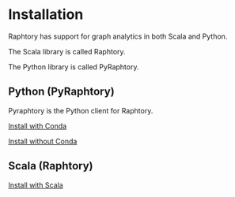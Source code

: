 # Installation

Raphtory has support for graph analytics in both Scala and Python.

The Scala library is called Raphtory. 

The Python library is called PyRaphtory. 

## Python (PyRaphtory)

Pyraphtory is the Python client for Raphtory.

[Install with Conda](python/install_conda.md)

[Install without Conda](python/install_no_conda.md)

## Scala (Raphtory)

[Install with Scala](scala/install.md)

